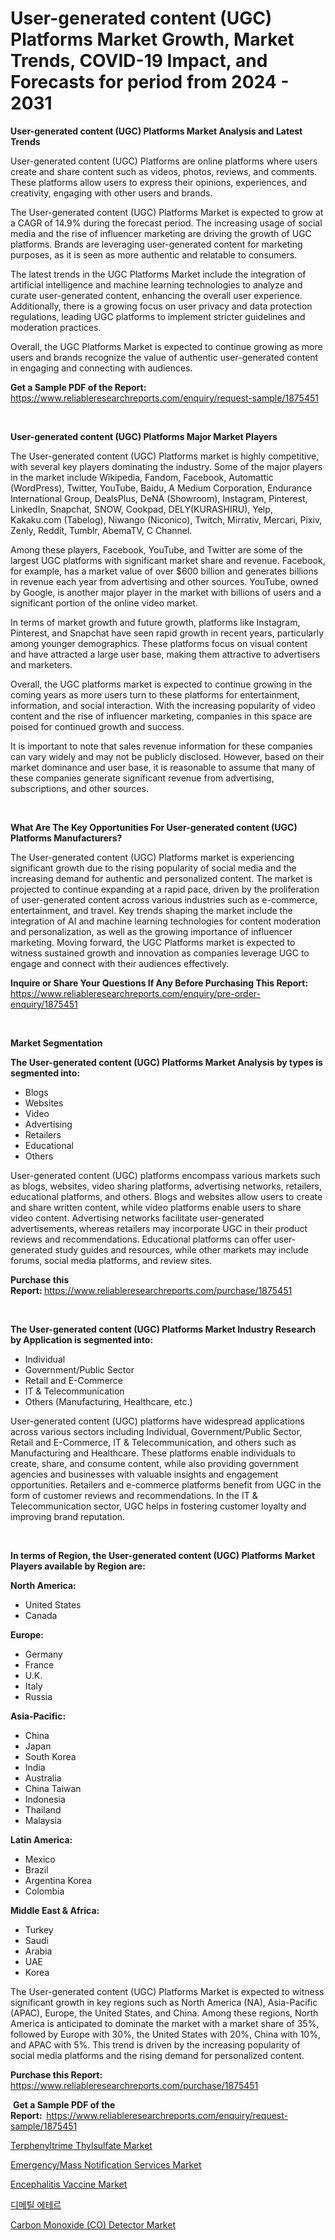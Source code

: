 <p><h1>User-generated content (UGC) Platforms Market Growth, Market Trends, COVID-19 Impact, and Forecasts for period from 2024 - 2031</h1></p><p><strong>User-generated content (UGC) Platforms Market Analysis and Latest Trends</strong></p>
<p><p>User-generated content (UGC) Platforms are online platforms where users create and share content such as videos, photos, reviews, and comments. These platforms allow users to express their opinions, experiences, and creativity, engaging with other users and brands.</p><p>The User-generated content (UGC) Platforms Market is expected to grow at a CAGR of 14.9% during the forecast period. The increasing usage of social media and the rise of influencer marketing are driving the growth of UGC platforms. Brands are leveraging user-generated content for marketing purposes, as it is seen as more authentic and relatable to consumers.</p><p>The latest trends in the UGC Platforms Market include the integration of artificial intelligence and machine learning technologies to analyze and curate user-generated content, enhancing the overall user experience. Additionally, there is a growing focus on user privacy and data protection regulations, leading UGC platforms to implement stricter guidelines and moderation practices.</p><p>Overall, the UGC Platforms Market is expected to continue growing as more users and brands recognize the value of authentic user-generated content in engaging and connecting with audiences.</p></p>
<p><strong>Get a Sample PDF of the Report:&nbsp;</strong> <a href="https://www.reliableresearchreports.com/enquiry/request-sample/1875451">https://www.reliableresearchreports.com/enquiry/request-sample/1875451</a></p>
<p>&nbsp;</p>
<p><strong>User-generated content (UGC) Platforms Major Market Players</strong></p>
<p><p>The User-generated content (UGC) Platforms market is highly competitive, with several key players dominating the industry. Some of the major players in the market include Wikipedia, Fandom, Facebook, Automattic (WordPress), Twitter, YouTube, Baidu, A Medium Corporation, Endurance International Group, DealsPlus, DeNA (Showroom), Instagram, Pinterest, LinkedIn, Snapchat, SNOW, Cookpad, DELY(KURASHIRU), Yelp, Kakaku.com (Tabelog), Niwango (Niconico), Twitch, Mirrativ, Mercari, Pixiv, Zenly, Reddit, Tumblr, AbemaTV, C Channel.</p><p>Among these players, Facebook, YouTube, and Twitter are some of the largest UGC platforms with significant market share and revenue. Facebook, for example, has a market value of over $600 billion and generates billions in revenue each year from advertising and other sources. YouTube, owned by Google, is another major player in the market with billions of users and a significant portion of the online video market.</p><p>In terms of market growth and future growth, platforms like Instagram, Pinterest, and Snapchat have seen rapid growth in recent years, particularly among younger demographics. These platforms focus on visual content and have attracted a large user base, making them attractive to advertisers and marketers.</p><p>Overall, the UGC platforms market is expected to continue growing in the coming years as more users turn to these platforms for entertainment, information, and social interaction. With the increasing popularity of video content and the rise of influencer marketing, companies in this space are poised for continued growth and success.</p><p>It is important to note that sales revenue information for these companies can vary widely and may not be publicly disclosed. However, based on their market dominance and user base, it is reasonable to assume that many of these companies generate significant revenue from advertising, subscriptions, and other sources.</p></p>
<p>&nbsp;</p>
<p><strong>What Are The Key Opportunities For User-generated content (UGC) Platforms Manufacturers?</strong></p>
<p><p>The User-generated content (UGC) Platforms market is experiencing significant growth due to the rising popularity of social media and the increasing demand for authentic and personalized content. The market is projected to continue expanding at a rapid pace, driven by the proliferation of user-generated content across various industries such as e-commerce, entertainment, and travel. Key trends shaping the market include the integration of AI and machine learning technologies for content moderation and personalization, as well as the growing importance of influencer marketing. Moving forward, the UGC Platforms market is expected to witness sustained growth and innovation as companies leverage UGC to engage and connect with their audiences effectively.</p></p>
<p><strong>Inquire or Share Your Questions If Any Before Purchasing This Report:</strong> <a href="https://www.reliableresearchreports.com/enquiry/pre-order-enquiry/1875451">https://www.reliableresearchreports.com/enquiry/pre-order-enquiry/1875451</a></p>
<p>&nbsp;</p>
<p><strong>Market Segmentation</strong></p>
<p><strong>The User-generated content (UGC) Platforms Market Analysis by types is segmented into:</strong></p>
<p><ul><li>Blogs</li><li>Websites</li><li>Video</li><li>Advertising</li><li>Retailers</li><li>Educational</li><li>Others</li></ul></p>
<p><p>User-generated content (UGC) platforms encompass various markets such as blogs, websites, video sharing platforms, advertising networks, retailers, educational platforms, and others. Blogs and websites allow users to create and share written content, while video platforms enable users to share video content. Advertising networks facilitate user-generated advertisements, whereas retailers may incorporate UGC in their product reviews and recommendations. Educational platforms can offer user-generated study guides and resources, while other markets may include forums, social media platforms, and review sites.</p></p>
<p><strong>Purchase this Report:&nbsp;</strong><a href="https://www.reliableresearchreports.com/purchase/1875451">https://www.reliableresearchreports.com/purchase/1875451</a></p>
<p>&nbsp;</p>
<p><strong>The User-generated content (UGC) Platforms Market Industry Research by Application is segmented into:</strong></p>
<p><ul><li>Individual</li><li>Government/Public Sector</li><li>Retail and E-Commerce</li><li>IT & Telecommunication</li><li>Others (Manufacturing, Healthcare, etc.)</li></ul></p>
<p><p>User-generated content (UGC) platforms have widespread applications across various sectors including Individual, Government/Public Sector, Retail and E-Commerce, IT & Telecommunication, and others such as Manufacturing and Healthcare. These platforms enable individuals to create, share, and consume content, while also providing government agencies and businesses with valuable insights and engagement opportunities. Retailers and e-commerce platforms benefit from UGC in the form of customer reviews and recommendations. In the IT & Telecommunication sector, UGC helps in fostering customer loyalty and improving brand reputation.</p></p>
<p>&nbsp;</p>
<p><strong>In terms of Region, the User-generated content (UGC) Platforms Market Players available by Region are:</strong></p>
<p>
    <p> <strong> North America: </strong>
        <ul>
            <li>United States</li>
            <li>Canada</li>
        </ul>
        </p> 
    <p> <strong> Europe: </strong>
        <ul>
            <li>Germany</li>
            <li>France</li>
            <li>U.K.</li>
            <li>Italy</li>
            <li>Russia</li>
        </ul>
        </p> 
    <p> <strong> Asia-Pacific: </strong>
        <ul>
            <li>China</li>
            <li>Japan</li>
            <li>South Korea</li>
            <li>India</li>
            <li>Australia</li>
            <li>China Taiwan</li>
            <li>Indonesia</li>
            <li>Thailand</li>
            <li>Malaysia</li>
        </ul>
        </p> 
    <p> <strong> Latin America: </strong>
        <ul>
            <li>Mexico</li>
            <li>Brazil</li>
            <li>Argentina Korea</li>
            <li>Colombia</li>
        </ul>
        </p> 
    <p> <strong> Middle East & Africa: </strong>
        <ul>
            <li>Turkey</li>
            <li>Saudi</li>
            <li>Arabia</li>
            <li>UAE</li>
            <li>Korea</li>
        </ul>
    </p>
    </p>
<p><p>The User-generated content (UGC) Platforms Market is expected to witness significant growth in key regions such as North America (NA), Asia-Pacific (APAC), Europe, the United States, and China. Among these regions, North America is anticipated to dominate the market with a market share of 35%, followed by Europe with 30%, the United States with 20%, China with 10%, and APAC with 5%. This trend is driven by the increasing popularity of social media platforms and the rising demand for personalized content.</p></p>
<p><strong>Purchase this Report: </strong><a href="https://www.reliableresearchreports.com/purchase/1875451">https://www.reliableresearchreports.com/purchase/1875451</a></p>
<p>&nbsp;<strong>Get a Sample PDF of the Report:&nbsp;&nbsp;</strong><a href="https://www.reliableresearchreports.com/enquiry/request-sample/1875451">https://www.reliableresearchreports.com/enquiry/request-sample/1875451</a></p>
<p><strong></strong></p>
<p><p><a href="https://github.com/juancolorado15/Market-Research-Report-List-1/blob/main/terphenyltrime-thylsulfate-market.md">Terphenyltrime Thylsulfate Market</a></p><p><a href="https://issuu.com/reportprime-2/docs/emergencymass-notification-services-market-size-20">Emergency/Mass Notification Services Market</a></p><p><a href="https://simplistic-meeting-7ee.notion.site/Encephalitis-Vaccine-Market-Size-Growth-and-Forecast-from-2024-2031-f8e7ff1be6d94641b28a911681da4931">Encephalitis Vaccine Market</a></p><p><a href="https://medium.com/@boydsmitham726/%EB%94%94%EB%A9%94%ED%8B%B8%EC%97%90%ED%85%8C%EB%A5%B4-%EC%8B%9C%EC%9E%A5-%EC%84%B1%EA%B3%B5%EC%A0%81%EC%9D%B8-%EB%B9%84%EC%A6%88%EB%8B%88%EC%8A%A4-%EC%A0%84%EB%9E%B5%EC%9D%98-%EC%97%B4%EC%87%A0-2031%EB%85%84%EA%B9%8C%EC%A7%80-%EC%98%88%EC%B8%A1-0c964b79e67b">디메틸 에테르</a></p><p><a href="https://issuu.com/reportprime-2/docs/carbon-monoxide-co-detector-market-size-2030.pptx">Carbon Monoxide (CO) Detector Market</a></p></p>